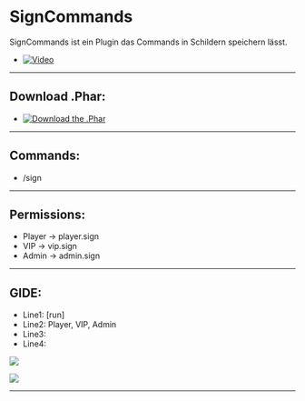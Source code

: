 # SignCommands
  SignCommands ist ein Plugin das Commands in Schildern speichern lässt.
  - [![Video](#)](https://www.youtube.com/c/iTzFreeHD)
  --------------------

## Download .Phar: 
  - [![Download the .Phar](#)](http://www.mediafire.com/file/phnees494bfusql/SignCommand_v2.phar)
--------------------

## Commands:
   
   - /sign
--------------------

## Permissions:
   - Player -> player.sign
   - VIP -> vip.sign
   - Admin -> admin.sign
--------------------

## GIDE:
   - Line1: [run]
   - Line2: Player, VIP, Admin
   - Line3: <Command>
   - Line4: <Beschreibung>
  
<img src="https://github.com/iTzFreeHD/SignCommands/blob/master/CommandSings.png?raw=true"></img>

<img src="https://github.com/iTzFreeHD/SignCommands/blob/master/Commandsigns1.png?raw=true"></img>

-------------------------------


